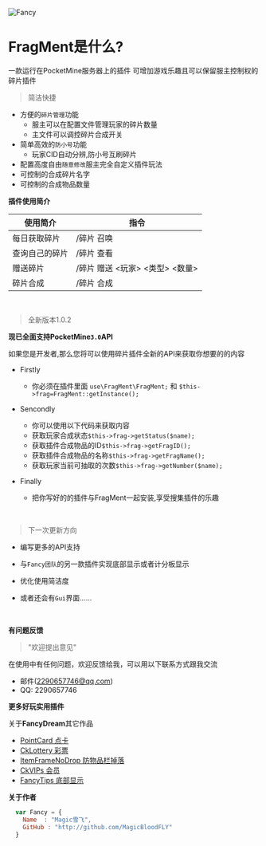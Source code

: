 ![Fancy](http://www.funmc.cc/frag.png)

<h1>FragMent是什么?</h1>
一款运行在PocketMine服务器上的插件
可增加游戏乐趣且可以保留服主控制权的碎片插件 

> 简洁快捷
* 方便的`碎片管理`功能
    *  服主可以在配置文件管理玩家的碎片数量
    *  主文件可以调控碎片合成开关
* 简单高效的`防小号`功能
  *  玩家CID自动分辨,防小号互刷碎片
* 配置高度自由`随意修改`服主完全自定义插件玩法
 *  可控制的合成碎片名字
 *  可控制的合成物品数量

**插件使用简介**

|使用简介|指令|
|--|--|
| 每日获取碎片 | /碎片 召唤 |
| 查询自己的碎片 | /碎片 查看 |
| 赠送碎片 | /碎片 赠送 <玩家> <类型> <数量>|
| 碎片合成 | /碎片 合成 |

</br>

> 全新版本1.0.2

**现已全面支持PocketMine`3.0`API**

如果您是开发者,那么您将可以使用碎片插件全新的API来获取你想要的的内容

* Firstly
    * 你必须在插件里面 `use\FragMent\FragMent;` 和 `$this->frag=FragMent::getInstance();`

* Sencondly
    * 你可以使用以下代码来获取内容
    * 获取玩家合成状态`$this->frag->getStatus($name);`
    * 获取插件合成物品的ID`$this->frag->getFragID();`
    * 获取插件合成物品的名称`$this->frag->getFragName();`
    * 获取玩家当前可抽取的次数`$this->frag->getNumber($name);`
    
* Finally
   * 把你写好的的插件与FragMent一起安装,享受搜集插件的乐趣

</br>

> 下一次更新方向

* 编写更多的API支持

* 与`Fancy团队`的另一款插件实现底部显示或者计分板显示

* 优化使用简洁度

* 或者还会有`Gui`界面......

</br>

**有问题反馈**
 
> "欢迎提出意见"

在使用中有任何问题，欢迎反馈给我，可以用以下联系方式跟我交流

* 邮件(2290657746@qq.com)
* QQ: 2290657746

**更多好玩实用插件**

关于<b>FancyDream</b>其它作品

* [PointCard 点卡](https://github.com/Cansll/PointCard) 
* [CkLottery 彩票](https://github.com/Cansll/CkLottery)
* [ItemFrameNoDrop 防物品栏掉落](https://github.com/FancyDreamTeam/ItemFrameNoDrop)
* [CkVIPs 会员](https://github.com/Cansll/CkVIPs)
* [FancyTips 底部显示](https://github.com/MagicBloodFly/FancyTips)

**关于作者**

```javascript
  var Fancy = {
    Name  : "Magic雪飞",
    GitHub : "http://github.com/MagicBloodFLY"
  }
```


